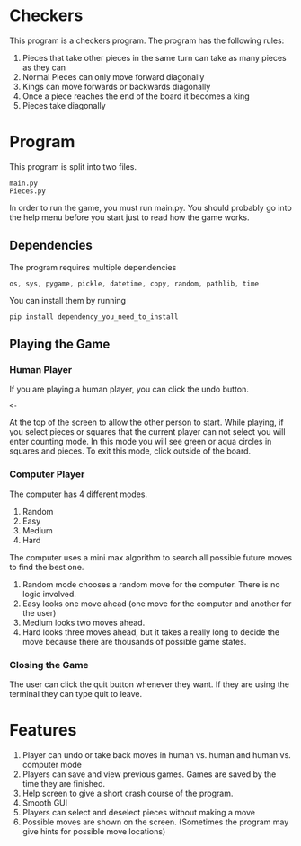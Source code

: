 # Checkers
This program is a checkers program.
The program has the following rules:
1. Pieces that take other pieces in the same turn can take as many pieces as they can
2. Normal Pieces can only move forward diagonally
3. Kings can move forwards or backwards diagonally
4. Once a piece reaches the end of the board it becomes a king
5. Pieces take diagonally

# Program
This program is split into two files.
~~~
main.py
Pieces.py
~~~
In order to run the game, you must run main.py.
You should probably go into the help menu before you start just to read how the game works.

## Dependencies
The program requires multiple dependencies
~~~
os, sys, pygame, pickle, datetime, copy, random, pathlib, time
~~~

You can install them by running

~~~
pip install dependency_you_need_to_install
~~~

## Playing the Game
### Human Player
If you are playing a human player, you can click the undo button.
~~~
<-
~~~
At the top of the screen to allow the other person to start.
While playing, if you select pieces or squares that the current player can not select you will enter counting mode. In this mode you will see green or aqua circles in squares and pieces. To exit this mode, click outside of the board.


### Computer Player
The computer has 4 different modes.
1. Random
2. Easy
3. Medium
4. Hard

The computer uses a mini max algorithm to search all possible future moves to find the best one.

1. Random mode chooses a random move for the computer. There is no logic involved.
2. Easy looks one move ahead (one move for the computer and another for the user)
3. Medium looks two moves ahead.
4. Hard looks three moves ahead, but it takes a really long to decide the move because there are thousands of possible game states.

### Closing the Game
The user can click the quit button whenever they want. If they are using the terminal they can type quit to leave. 

# Features
1. Player can undo or take back moves in human vs. human and human vs. computer mode
2. Players can save and view previous games. Games are saved by the time they are finished.
3. Help screen to give a short crash course of the program.
4. Smooth GUI
5. Players can select and deselect pieces without making a move
6. Possible moves are shown on the screen. (Sometimes the program may give hints for possible move locations)